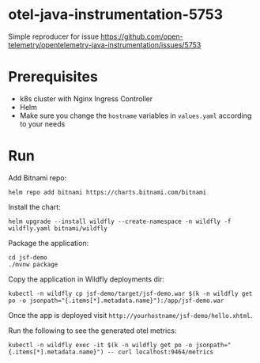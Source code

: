 # otel-java-instrumentation-5753
Simple reproducer for issue https://github.com/open-telemetry/opentelemetry-java-instrumentation/issues/5753

# Prerequisites
* k8s cluster with Nginx Ingress Controller
* Helm
* Make sure you change the `hostname` variables in `values.yaml` according to your needs

# Run
Add Bitnami repo:
```
helm repo add bitnami https://charts.bitnami.com/bitnami
```

Install the chart:
```
helm upgrade --install wildfly --create-namespace -n wildfly -f wildfly.yaml bitnami/wildfly
```

Package the application:
```
cd jsf-demo
./mvnw package
``` 
Copy the application in Wildfly deployments dir:
```
kubectl -n wildfly cp jsf-demo/target/jsf-demo.war $(k -n wildfly get po -o jsonpath="{.items[*].metadata.name}"):/app/jsf-demo.war
```

Once the app is deployed visit `http://yourhostname/jsf-demo/hello.xhtml`.

Run the following to see the generated otel metrics:
```
kubectl -n wildfly exec -it $(k -n wildfly get po -o jsonpath="{.items[*].metadata.name}") -- curl localhost:9464/metrics
```
